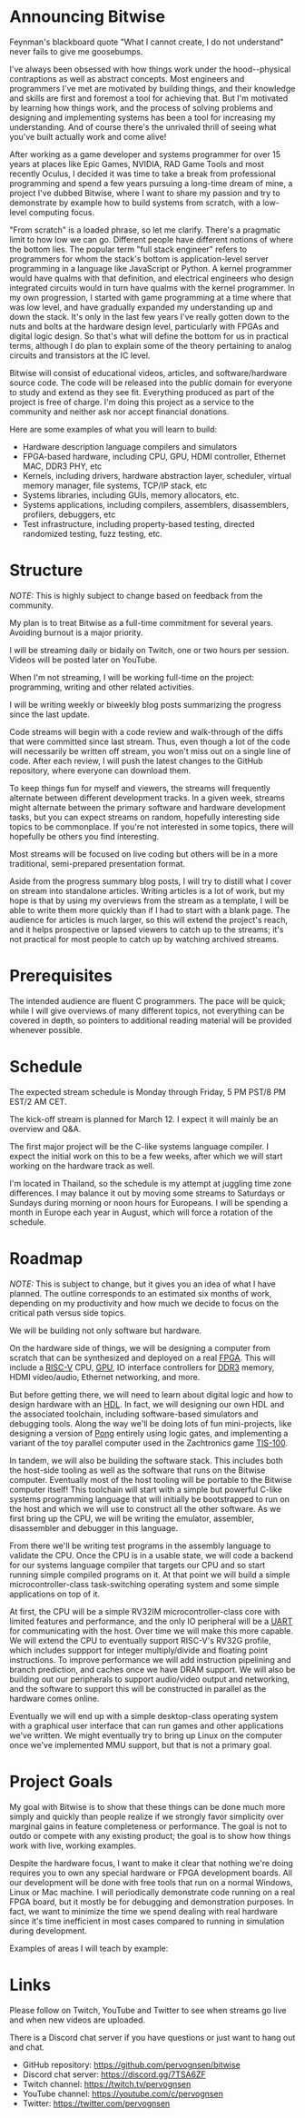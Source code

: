 # Announcing Bitwise

Feynman's blackboard quote "What I cannot create, I do not understand" never fails to give me goosebumps.

I've always been obsessed with how things work under the hood--physical contraptions as well as abstract concepts.
Most engineers and programmers I've met are motivated by building things, and their knowledge and skills are first
and foremost a tool for achieving that. But I'm motivated by learning how things work, and the process of solving
problems and designing and implementing systems has been a tool for increasing my understanding. And of course there's
the unrivaled thrill of seeing what you've built actually work and come alive!

After working as a game developer and systems programmer for over 15 years at places like Epic Games, NVIDIA, RAD Game
Tools and most recently Oculus, I decided it was time to take a break from professional programming and spend a few years
pursuing a long-time dream of mine, a project I've dubbed Bitwise, where I want to share my passion and try to demonstrate
by example how to build systems from scratch, with a low-level computing focus.

"From scratch" is a loaded phrase, so let me clarify. There's a pragmatic limit to how low we can go. Different people
have different notions of where the bottom lies. The popular term "full stack engineer" refers to programmers for whom
the stack's bottom is application-level server programming in a language like JavaScript or Python. A kernel programmer
would have qualms with that definition, and electrical engineers who design integrated circuits would in turn have qualms
with the kernel programmer. In my own progression, I started with game programming at a time where that was low level,
and have gradually expanded my understanding up and down the stack. It's only in the last few years I've really gotten
down to the nuts and bolts at the hardware design level, particularly with FPGAs and digital logic design. So
that's what will define the bottom for us in practical terms, although I do plan to explain some of the theory pertaining
to analog circuits and transistors at the IC level.

Bitwise will consist of educational videos, articles, and software/hardware source code. The code will be released into
the public domain for everyone to study and extend as they see fit. Everything produced as part of the project is free of
charge. I'm doing this project as a service to the community and neither ask nor accept financial donations.

Here are some examples of what you will learn to build:
- Hardware description language compilers and simulators
- FPGA-based hardware, including CPU, GPU, HDMI controller, Ethernet MAC, DDR3 PHY, etc
- Kernels, including drivers, hardware abstraction layer, scheduler, virtual memory manager, file systems, TCP/IP stack, etc
- Systems libraries, including GUIs, memory allocators, etc.
- Systems applications, including compilers, assemblers, disassemblers, profilers, debuggers, etc
- Test infrastructure, including property-based testing, directed randomized testing, fuzz testing, etc.

# Structure

_NOTE:_ This is highly subject to change based on feedback from the community.

My plan is to treat Bitwise as a full-time commitment for several years. Avoiding burnout is a major priority.

I will be streaming daily or bidaily on Twitch, one or two hours per session. Videos will be posted later on YouTube.

When I'm not streaming, I will be working full-time on the project: programming, writing and other related activities.

I will be writing weekly or biweekly blog posts summarizing the progress since the last update.

Code streams will begin with a code review and walk-through of the diffs that were committed since last stream. Thus,
even though a lot of the code will necessarily be written off stream, you won't miss out on a single line of code. After
each review, I will push the latest changes to the GitHub repository, where everyone can download them.

To keep things fun for myself and viewers, the streams will frequently alternate between different development tracks. In a
given week, streams might alternate between the primary software and hardware development tasks, but you can expect streams on
random, hopefully interesting side topics to be commonplace. If you're not interested in some topics, there will hopefully
be others you find interesting.

Most streams will be focused on live coding but others will be in a more traditional, semi-prepared presentation format.

Aside from the progress summary blog posts, I will try to distill what I cover on stream into standalone articles. Writing
articles is a lot of work, but my hope is that by using my overviews from the stream as a template, I will be able to
write them more quickly than if I had to start with a blank page. The audience for articles is much larger, so this will
extend the project's reach, and it helps prospective or lapsed viewers to catch up to the streams; it's not practical for
most people to catch up by watching archived streams. 

# Prerequisites

The intended audience are fluent C programmers. The pace will be quick; while I will give overviews of many different topics,
not everything can be covered in depth, so pointers to additional reading material will be provided whenever possible.

# Schedule

The expected stream schedule is Monday through Friday, 5 PM PST/8 PM EST/2 AM CET.

The kick-off stream is planned for March 12. I expect it will mainly be an overview and Q&A.

The first major project will be the C-like systems language compiler. I expect the initial work on this to be a few weeks,
after which we will start working on the hardware track as well.

I'm located in Thailand, so the schedule is my attempt at juggling time zone differences. I may balance it out by moving some
streams to Saturdays or Sundays during morning or noon hours for Europeans. I will be spending a month in Europe each year
in August, which will force a rotation of the schedule.

# Roadmap

_NOTE:_ This is subject to change, but it gives you an idea of what I have planned. The outline corresponds to an estimated six
months of work, depending on my productivity and how much we decide to focus on the critical path versus side topics.

We will be building not only software but hardware.

On the hardware side of things, we will be designing a computer from scratch that can be synthesized and deployed on a real
[FPGA](https://en.wikipedia.org/wiki/Field-programmable_gate_array). This will include a
[RISC-V](https://en.wikipedia.org/wiki/RISC-V) CPU, [GPU](https://en.wikipedia.org/wiki/Graphics_processing_unit),
IO interface controllers for [DDR3](https://en.wikipedia.org/wiki/DDR3_SDRAM) memory, HDMI video/audio, Ethernet networking, and more.

But before getting there, we will need to learn about digital logic and how to design hardware with an
[HDL](https://en.wikipedia.org/wiki/Hardware_description_language). In fact, we will designing our own HDL and the associated
toolchain, including software-based simulators and debugging tools. Along the way we'll be doing lots of fun mini-projects,
like designing a version of [Pong](https://en.wikipedia.org/wiki/Pong) entirely using logic gates, and implementing a variant of the
toy parallel computer used in the Zachtronics game [TIS-100](https://en.wikipedia.org/wiki/TIS-100).

In tandem, we will also be building the software stack. This includes both the host-side tooling as well as the software that
runs on the Bitwise computer. Eventually most of the host tooling will be portable to the Bitwise computer itself! This toolchain
will start with a simple but powerful C-like systems programming language that will initially be bootstrapped to run on the host
and which we will use to construct all the other software. As we first bring up the CPU, we will be writing the emulator, assembler,
disassembler and debugger in this language.

From there we'll be writing test programs in the assembly language to validate the CPU. Once the CPU is in a usable state, we will
code a backend for our systems language compiler that targets our CPU and so start running simple compiled programs on it. At that point
we will build a simple microcontroller-class task-switching operating system and some simple applications on top of it.

At first, the CPU will be a simple RV32IM microcontroller-class core with limited features and performance, and the only IO peripheral
will be a [UART](https://en.wikipedia.org/wiki/Universal_asynchronous_receiver-transmitter) for communicating with the host. Over time
we will make this more capable. We will extend the CPU to eventually support RISC-V's RV32G profile, which includes suppport for integer
multiply/divide and floating point instructions. To improve performance we will add instruction pipelining and branch prediction,
and caches once we have DRAM support. We will also be building out our peripherals to support audio/video output and
networking, and the software to support this will be constructed in parallel as the hardware comes online.

Eventually we will end up with a simple desktop-class operating system with a graphical user interface that can run games and other
applications we've written. We might eventually try to bring up Linux on the computer once we've implemented MMU support, but that
is not a primary goal.

# Project Goals

My goal with Bitwise is to show that these things can be done much more simply and quickly than people realize if we strongly favor
simplicity over marginal gains in feature completeness or performance. The goal is not to outdo or compete with any existing product;
the goal is to show how things work with live, working examples.

Despite the hardware focus, I want to make it clear that nothing we're doing requires you to own any special hardware or FPGA development
boards. All our development will be done with free tools that run on a normal Windows, Linux or Mac machine. I will periodically demonstrate
code running on a real FPGA board, but it mostly be for debugging and demonstration purposes. In fact, we want to minimize the time we
spend dealing with real hardware since it's time inefficient in most cases compared to running in simulation during development.

Examples of areas I will teach by example:


# Links

Please follow on Twitch, YouTube and Twitter to see when streams go live and when new videos are uploaded.

There is a Discord chat server if you have questions or just want to hang out and chat.

- GitHub repository: https://github.com/pervognsen/bitwise
- Discord chat server: https://discord.gg/7TSA6ZF
- Twitch channel: https://twitch.tv/pervognsen
- YouTube channel: https://youtube.com/c/pervognsen
- Twitter: https://twitter.com/pervognsen

